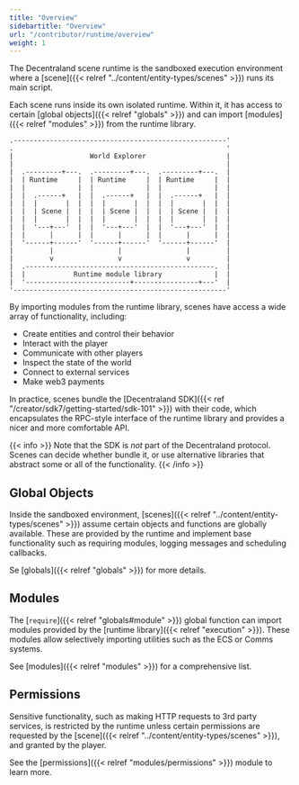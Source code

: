 ```yaml
---
title: "Overview"
sidebartitle: "Overview"
url: "/contributor/runtime/overview"
weight: 1
---
```


The Decentraland scene runtime is the sandboxed execution environment where a [scene]({{< relref "../content/entity-types/scenes" >}}) runs its main script.

Each scene runs inside its own isolated runtime. Within it, it has access to certain [global objects]({{< relref "globals" >}}) and can import [modules]({{< relref "modules" >}}) from the runtime library.

 
```goat
.-----------------------------------------------------'
.                                                     '
|                   World Explorer                    |
|                                                     |
|  .---------+---.  .---------+---.  .---------+---.  | 
|  | Runtime     |  | Runtime     |  | Runtime     |  |  
|  |             |  |             |  |             |  |  
|  |  .------+   |  |  .------+   |  |  .------+   |  |  
|  |  |       |  |  |  |       |  |  |  |       |  |  |  
|  |  | Scene |  |  |  | Scene |  |  |  | Scene |  |  |  
|  |  |       |  |  |  |       |  |  |  |       |  |  |  
|  |  '---+---'  |  |  '---+---'  |  |  '---+---'  |  |  
|  |      |      |  |      |      |  |      |      |  |  
|  '------+------'  '------+------'  '------+------'  |   
|         |                |                |         |
|         v                v                v         |
|  .-----------------------------------------------.  |
|  |            Runtime module library             |  |
|  '--------------------------+----------------+---'  |
'-----------------------------------------------------'
```

By importing modules from the runtime library, scenes have access a wide array of functionality, including:

- Create entities and control their behavior
- Interact with the player
- Communicate with other players
- Inspect the state of the world
- Connect to external services
- Make web3 payments


In practice, scenes bundle the [Decentraland SDK]({{< ref "/creator/sdk7/getting-started/sdk-101" >}}) with their code, which encapsulates the RPC-style interface of the runtime library and provides a nicer and more comfortable API.

{{< info >}}
Note that the SDK is _not_ part of the Decentraland protocol. Scenes can decide whether bundle it, or use alternative libraries that abstract some or all of the functionality.
{{< /info >}}


## Global Objects

Inside the sandboxed environment, [scenes]({{< relref "../content/entity-types/scenes" >}}) assume certain objects and functions are globally available. These are provided by the runtime and implement base functionality such as requiring modules, logging messages and scheduling callbacks.

Se [globals]({{< relref "globals" >}}) for more details.


## Modules

The [`require`]({{< relref "globals#module" >}}) global function can import modules provided by the [runtime library]({{< relref "execution" >}}). These modules allow selectively importing utilities such as the ECS or Comms systems.

See [modules]({{< relref "modules" >}}) for a comprehensive list.


## Permissions

Sensitive functionality, such as making HTTP requests to 3rd party services, is restricted by the runtime unless certain permissions are requested by the [scene]({{< relref "../content/entity-types/scenes" >}}), and granted by the player.

See the [permissions]({{< relref "modules/permissions" >}}) module to learn more.